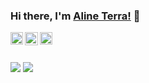 ### Hi there, I'm [Aline Terra!](https://github.com/alinetleitao) 👋

<a link href="https://www.alineterra.com">
  <img align="left" alt="Aline Terra | CodeSandbox" width="20px" src="https://github.com/alinetleitao/GitAline/blob/main/assets/site.png" />
</a>
<a href="mailto:contato@alineterra.com">
  <img align="left" alt="Aline Terra | E-mail" width="21px" src="https://github.com/alinetleitao/GitAline/blob/main/assets/email.png" />
</a>
<a href="https://www.linkedin.com/in/alinetleitao/">
  <img align="left" alt="Aline Terra | CodeSandbox" width="20px" src="https://github.com/alinetleitao/GitAline/blob/main/assets/linkedin.png" />
</a>
<br />
<br />

<!--
**Languages and Tools:**  

<code><img height="23" src="https://raw.githubusercontent.com/github/explore/80688e429a7d4ef2fca1e82350fe8e3517d3494d/topics/python/python.png"></code>
<code><img height="20" src="https://raw.githubusercontent.com/github/explore/80688e429a7d4ef2fca1e82350fe8e3517d3494d/topics/r/r.png"></code>
<code><img height="20" src="https://raw.githubusercontent.com/github/explore/80688e429a7d4ef2fca1e82350fe8e3517d3494d/topics/scala/scala.png"></code>
<code><img height="20" src="https://raw.githubusercontent.com/github/explore/5c058a388828bb5fde0bcafd4bc867b5bb3f26f3/topics/linux/linux.png"></code>
<code><img height="20" src="https://raw.githubusercontent.com/github/explore/5c058a388828bb5fde0bcafd4bc867b5bb3f26f3/topics/nodejs/nodejs.png"></code>

<p href="https://github-readme-stats.vercel.app/api?username=alinetleitao&show_icons=true&theme=synthwave&hide_title=true">
  <img align="center" src="https://github-readme-stats.vercel.app/api?username=alinetleitao&show_icons=true&theme=synthwave&hide_title=true" />
</p>

<p href="https://github.com/anuraghazra/github-readme-stats">
  <img align="center" src="https://github-readme-stats.anuraghazra1.vercel.app/api/top-langs/?username=alinetleitao&layout=compact&theme=material-palenight" />
</p>

<img align="left" alt="Aline Terra | CodeSandbox" width="600px" src="https://raw.githubusercontent.com/Platane/snk/output/github-contribution-grid-snake.svg"/>

-->

<p align="left">
  <img src ="https://github-readme-stats.vercel.app/api?username=alinetleitao&count_private=true&show_icons=true&theme=darcula&include_all_commits=true&bg_color=00000000&hide_border=true">

  <img src ="https://github-readme-stats.vercel.app/api/top-langs/?username=alinetleitao&layout=compact&hide_border=true&theme=darcula&bg_color=00000000&langs_count=10&hide=jupyter%20notebook,tex,css,php,html">
</p>
